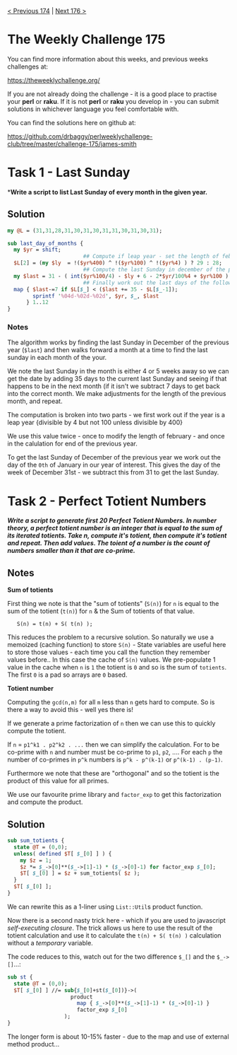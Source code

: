 [< Previous 174](https://github.com/drbaggy/perlweeklychallenge-club/tree/master/challenge-174/james-smith) |
[Next 176 >](https://github.com/drbaggy/perlweeklychallenge-club/tree/master/challenge-176/james-smith)

# The Weekly Challenge 175

You can find more information about this weeks, and previous weeks challenges at:

  https://theweeklychallenge.org/

If you are not already doing the challenge - it is a good place to practise your
**perl** or **raku**. If it is not **perl** or **raku** you develop in - you can
submit solutions in whichever language you feel comfortable with.

You can find the solutions here on github at:

https://github.com/drbaggy/perlweeklychallenge-club/tree/master/challenge-175/james-smith

# Task 1 - Last Sunday

***Write a script to list Last Sunday of every month in the given year.**

## Solution

```perl
my @L = (31,31,28,31,30,31,30,31,31,30,31,30,31);

sub last_day_of_months {
  my $yr = shift;
                        ## Compute if leap year - set the length of feb accordingly.
  $L[2] = (my $ly  = !($yr%400) ^ !($yr%100) ^ !($yr%4) ) ? 29 : 28;
                        ## Compute the last Sunday in december of the previous year
  my $last = 31 - ( int($yr%100/4) - $ly + 6 - 2*$yr/100%4 + $yr%100 ) % 7;
                        ## Finally work out the last days of the following 2 months.
  map { $last-=7 if $L[$_] < ($last += 35 - $L[$_-1]);
        sprintf '%04d-%02d-%02d', $yr, $_, $last
      } 1..12
}
```
### Notes

The algorithm works by finding the last Sunday in December of the previous year (`$last`) and then walks forward a month at a time to find the last sunday in each month of the your.

We note the last Sunday in the month is either 4 or 5 weeks away so we can get the date by adding 35 days to the current last Sunday and seeing if that happens to be in the next month (if it isn't we subtract 7 days to get back into the correct month. We make adjustments for the length of the previous month, and repeat.

The computation is broken into two parts - we first work out if the year is a leap year {divisible by 4 but not 100 unless divisible by 400}

We use this value twice - once to modify the length of february - and once in the calulation for end of the previous year.

To get the last Sunday of December of the previous year we work out the day of the `0th` of January in our year of interest. This gives the day of the week of December 31st - we subtract this from 31 to get the last Sunday.

# Task 2 - Perfect Totient Numbers

***Write a script to generate first 20 Perfect Totient Numbers. In number theory, a perfect totient number is an integer that is equal to the sum of its iterated totients. Take n, compute it's totient, then compute it's totient and repeat. Then add values. The toient of a number is the count of numbers smaller than it that are co-prime.***

## Notes

**Sum of totients**

First thing we note is that the "sum of totients" (`S(n)`) for `n` is equal to the sum of the totient (`t(n)`) for `n` & the Sum of totients of that value.

```
   S(n) = t(n) + S( t(n) );
```

This reduces the problem to a recursive solution. So naturally we use a memoized (caching function) to store `S(n)` - State variables are useful here to store those values - each time you call the function they remember values before.. In this case the cache of `S(n)` values. We pre-populate 1 value in the cache when `n` is `1` the totient is `0` and so is the sum of `totients`. The first `0` is a pad so arrays are `0` based.

**Totient number**

Computing the `gcd(n,m)` for all `m` less than `n` gets hard to compute. So is there a way to avoid this - well yes there is!

If we generate a prime factorization of `n` then we can use this to quickly compute the totient.

If `n` = `p1^k1 . p2^k2 . ...` then we can simplify the calculation. For to be co-prime with `n` and number must be co-prime to `p1`, `p2`, .... For each `p` the number of co-primes in `p^k` numbers is `p^k - p^(k-1)` or `p^(k-1) . (p-1)`.

Furthermore we note that these are "orthogonal" and so the totient is the product of this value for all primes.

We use our favourite prime library and `factor_exp` to get this factorization and compute the product.

## Solution

```perl
sub sum_totients {
  state @T = (0,0);
  unless( defined $T[ $_[0] ] ) {
    my $z = 1;
    $z *= $_->[0]**($_->[1]-1) * ($_->[0]-1) for factor_exp $_[0];
    $T[ $_[0] ] = $z + sum_totients( $z );
  }
  $T[ $_[0] ];
}
```

We can rewrite this as a 1-liner using `List::Util`s product function.

Now there is a second nasty trick here - which if you are used to javascript *self-executing closure*. The trick allows us here to
use the result of the totient calculation and use it to calculate the `t(n) + S( t(n) )` calculation without a *temporary* variable.

The code reduces to this, watch out for the two difference `$_[]` and the `$_->[]`...:

```perl
sub st {
  state @T = (0,0);
  $T[ $_[0] ] //= sub{$_[0]+st($_[0])}->(
                    product
                      map { $_->[0]**($_->[1]-1) * ($_->[0]-1) }
                      factor_exp $_[0]
                  );
}
```

The longer form is about 10-15% faster - due to the map and use of external method product...

